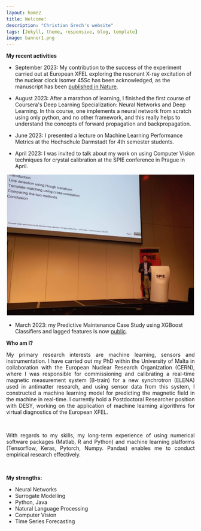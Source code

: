 ```yaml
---
layout: home2
title: Welcome!
description: "Christian Grech's website"
tags: [Jekyll, theme, responsive, blog, template]
image: banner1.png
---
```

**My recent activities**


* September 2023: My contribution to the success of the experiment carried out at European XFEL exploring the resonant X-ray excitation of the nuclear clock isomer 45Sc has been acknowledged, as the manuscript has been [published in Nature](https://www.nature.com/articles/s41586-023-06491-w). <br>

* August 2023: After a marathon of learning, I finished the first course of Coursera's Deep Learning Specialization: Neural Networks and Deep Learning. In this course, one implements a neural network from scratch using only python, and no other framework, and this really helps to understand the concepts of forward propagation and backpropagation.



* June 2023: I presented a lecture on Machine Learning Performance Metrics at the Hochschule Darmstadt for 4th semester students. <br>

* April 2023: I was invited to talk about my work on using Computer Vision techniques for crystal calibration at the SPIE conference in Prague in April. <br>

<p align="center">
  <img src="https://github.com/cgre23/cgre23.github.io/blob/master/images/spie_image.jpg?raw=true" width="500" title="Presenting my work at the SPIE Optics and Optoelectronics Conference in April.">
</p>

* March 2023: my Predictive Maintenance Case Study using XGBoost Classifiers and lagged features is now [public](https://www.kaggle.com/code/antimattermatters/using-xgboost-to-predict-supply-downtime/). <br>


**Who am I?**
<br>

<p align="justify">My primary research interests are machine learning, sensors and instrumentation. I have carried out my PhD within the University of Malta in collaboration with the European Nuclear Research Organization (CERN), where I was responsible for commissioning and calibrating a real-time magnetic measurement system (B-train) for a new synchrotron (ELENA) used in antimatter research, and using sensor data from this system, I constructed a machine learning model for predicting the magnetic field in the machine in real-time. I currently hold a Postdoctoral Researcher position with DESY, working on the application of machine learning algorithms for virtual diagnostics of the European XFEL. </p><br>

<p align="justify">With regards to my skills, my long-term experience of using numerical software packages (Matlab, R and Python) and machine learning platforms (Tensorflow, Keras, Pytorch, Numpy. Pandas) enables me to conduct empirical research effectively. </p>
<br>

**My strengths:**

<ul>
  <li>Neural Networks</li>
  <li>Surrogate Modelling</li>
  <li>Python, Java</li>
  <li>Natural Language Processing</li>
  <li>Computer Vision</li>
  <li>Time Series Forecasting</li>
</ul>  
